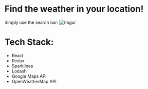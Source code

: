 # Find the weather in your location!

Simply use the search bar:
![Imgur](https://i.imgur.com/KoLTHNt.png)

# Tech Stack:
* React
* Redux
* Sparklines
* Lodash
* Google Maps API 
* OpenWeatherMap API

